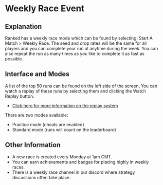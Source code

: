 # Weekly Race Event

## Explanation
Ranked has a weekly race mode which can be found by selecting: Start A Match > Weekly Race. The seed and drop rates will be the same for all players and you can complete your run at anytime during the week. You can also repeat the run as many times as you like to complete it as fast as possible.

## Interface and Modes
A list of the top 50 runs can be found on the left side of the screen. You can watch a replay of these runs by selecting them and clicking the Watch Replay button. 
-	[Click here for more information on the replay system](./replay_system)
  
There are two modes available:
-	Practice mode (cheats are enabled)
-	Standard mode (runs will count on the leaderboard)
  
## Other Information
- A new race is created every Monday at 1am GMT.
- You can earn achievements and badges for placing highly in weekly races.
- There is a weekly race channel in our discord where strategy discussions often take place.
